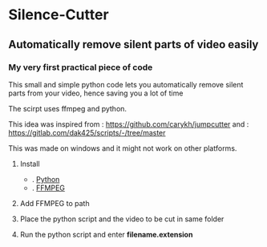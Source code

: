 # Silence-Cutter
## Automatically remove silent parts of video easily
### My very first practical piece of code 

This small and simple python code lets you automatically remove silent parts from your video, hence saving you a lot of time

The scirpt uses ffmpeg and python.

This idea was inspired from : https://github.com/carykh/jumpcutter 
and                         : https://gitlab.com/dak425/scripts/-/tree/master


This was made on windows and it might not work on other platforms.

1. Install
      * . [Python](https://www.python.org/)
      * . [FFMPEG](https://ffmpeg.org/)

2. Add FFMPEG to path
3. Place the python script and the video to be cut in same folder
4. Run the python script and enter **filename.extension**

